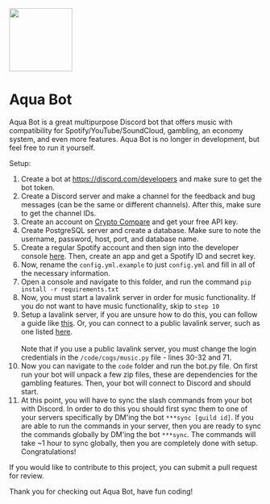 <img src="./code/utils/AquaBot.png" width="125"/>

# Aqua Bot

Aqua Bot is a great multipurpose Discord bot that offers music with compatibility for Spotify/YouTube/SoundCloud, gambling, an economy system, and even more features. Aqua Bot is no longer in development, but feel free to run it yourself.

Setup: <br>
1. Create a bot at https://discord.com/developers and make sure to get the bot token. 
2. Create a Discord server and make a channel for the feedback and bug messages (can be the same or different channels). After this, make sure to get the channel IDs.
3. Create an account on [Crypto Compare](https://min-api.cryptocompare.com/) and get your free API key.
4. Create PostgreSQL server and create a database. Make sure to note the username, password, host, port, and database name.
5. Create a regular Spotify account and then sign into the developer console [here](https://developer.spotify.com/dashboard/). Then, create an app and get a Spotify ID and secret key.
6. Now, rename the `config.yml.example` to just `config.yml` and fill in all of the necessary information.
7. Open a console and navigate to this folder, and run the command `pip install -r requirements.txt`
8. Now, you must start a lavalink server in order for music functionality. If you do not want to have music functionality, skip to `step 10`
9. Setup a lavalink server, if you are unsure how to do this, you can follow a guide like [this](https://darrennathanael.com/post/how-to-lavalink/). Or, you can connect to a public lavalink server, such as one listed [here](https://lavalink-list.darrennathanael.com/).
<br><br>
Note that if you use a public lavalink server, you must change the login credentials in the `/code/cogs/music.py` file - lines 30-32 and 71.
10. Now you can navigate to the `code` folder and run the bot.py file. On first run your bot will unpack a few zip files, these are dependencies for the gambling features. Then, your bot will connect to Discord and should start.
11. At this point, you will have to sync the slash commands from your bot with Discord. In order to do this you should first sync them to one of your servers specifically by DM'ing the bot `***sync [guild id]`. If you are able to run the commands in your server, then you are ready to sync the commands globally by DM'ing the bot `***sync`. The commands will take ~1 hour to sync globally, then you are completely done with setup. Congratulations!

If you would like to contribute to this project, you can submit a pull request for review.

Thank you for checking out Aqua Bot, have fun coding!


